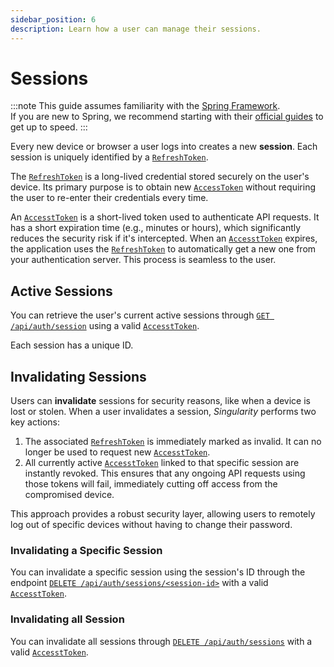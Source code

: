 ```yaml
---
sidebar_position: 6
description: Learn how a user can manage their sessions.
---
```


# Sessions

:::note
This guide assumes familiarity with the [Spring Framework](https://spring.io).  
If you are new to Spring, we recommend starting with their [official guides](https://spring.io/quickstart) to get up to speed.
:::

Every new device or browser a user logs into creates a new **session**. 
Each session is uniquely identified by a [`RefreshToken`](./tokens#refresh-token).

The [`RefreshToken`](./tokens#refresh-token) is a long-lived credential stored securely on the user's device. 
Its primary purpose is to obtain new [`AccessToken`](./tokens#access-token) without requiring the user to re-enter their credentials every time.

An [`AccesstToken`](./tokens#access-token) is a short-lived token used to authenticate API requests. 
It has a short expiration time (e.g., minutes or hours), 
which significantly reduces the security risk if it's intercepted. 
When an [`AccesstToken`](./tokens#access-token) expires, 
the application uses the [`RefreshToken`](./tokens#refresh-token) to automatically get a new one from your authentication server. 
This process is seamless to the user.

## Active Sessions

You can retrieve the user's current active sessions through
[`GET /api/auth/session`](../../api/get-active-sessions.api.mdx) using a valid [`AccesstToken`](./tokens#access-token).

Each session has a unique ID.

## Invalidating Sessions

Users can **invalidate** sessions for security reasons, like when a device is lost or stolen. 
When a user invalidates a session, *Singularity* performs two key actions:

1. The associated [`RefreshToken`](./tokens#refresh-token) is immediately marked as invalid. 
    It can no longer be used to request new [`AccesstToken`](./tokens#access-token).
2. All currently active [`AccesstToken`](./tokens#access-token) linked to that specific session are instantly revoked. 
    This ensures that any ongoing API requests using those tokens will fail, immediately cutting off access from the compromised device.

This approach provides a robust security layer, 
allowing users to remotely log out of specific devices without having to change their password.

### Invalidating a Specific Session

You can invalidate a specific session using the session's ID through the endpoint
[`DELETE /api/auth/sessions/<session-id>`](../../api/delete-session.api.mdx)
with a valid [`AccesstToken`](./tokens#access-token).

### Invalidating all Session

You can invalidate all sessions through [`DELETE /api/auth/sessions`](../../api/delete-all-sessions.api.mdx)
with a valid [`AccesstToken`](./tokens#access-token).
